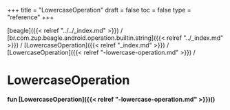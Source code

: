 +++
title = "LowercaseOperation"
draft = false
toc = false
type = "reference"
+++

[beagle]({{< relref "../../_index.md" >}}) / [br.com.zup.beagle.android.operation.builtin.string]({{< relref "../_index.md" >}}) / [LowercaseOperation]({{< relref "_index.md" >}}) / [LowercaseOperation]({{< relref "-lowercase-operation.md" >}}) / 



# LowercaseOperation  
  
<b><b>fun [LowercaseOperation]({{< relref "-lowercase-operation.md" >}})()</b></b>  



